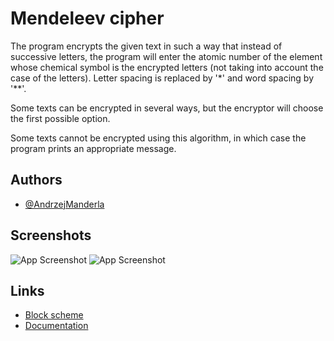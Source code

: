
# Mendeleev cipher

The program encrypts the given text in such a way that instead of successive letters, the program will enter the atomic number of the element whose chemical symbol is the encrypted letters (not taking into account the case of the letters). Letter spacing is replaced by '*' and word spacing by '**'.

Some texts can be encrypted in several ways, but the encryptor will choose the first possible option.

Some texts cannot be encrypted using this algorithm, in which case the program prints an appropriate message.


## Authors

- [@AndrzejManderla](https://github.com/BialySztorm)


## Screenshots

![App Screenshot](https://github.com/BialySztorm/Studia/blob/master/Programowanie_I/Project1/PrintScreen_13_11_2022.png)
![App Screenshot](https://github.com/BialySztorm/Studia/blob/master/Programowanie_I/Project1/PrintScreen_14_11_2022.png)


## Links

- [Block scheme](https://polslpl-my.sharepoint.com/:u:/g/personal/am305303_student_polsl_pl/ERJuhPZykthGkGuDxxxPou0BPFmR0rWmMqeSchDLREi78A?e=1PXQ6W)
- [Documentation](https://polslpl-my.sharepoint.com/:b:/g/personal/am305303_student_polsl_pl/ET3wlJDJBmhFg9LqGE2iWjkBUjpTZpK_KFBbiqip9qhujA?e=viCzvN)

